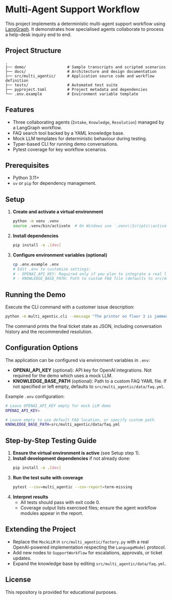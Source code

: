 # Multi-Agent Support Workflow

This project implements a deterministic multi-agent support workflow using [LangGraph](https://github.com/langchain-ai/langgraph). It demonstrates how specialised agents collaborate to process a help-desk inquiry end to end.

## Project Structure

```
.
├── demo/                  # Sample transcripts and scripted scenarios
├── docs/                  # Architecture and design documentation
├── src/multi_agentic/     # Application source code and workflow definition
├── tests/                 # Automated test suite
├── pyproject.toml         # Project metadata and dependencies
└── .env.example           # Environment variable template
```

## Features
- Three collaborating agents (`Intake`, `Knowledge`, `Resolution`) managed by a LangGraph workflow.
- FAQ search tool backed by a YAML knowledge base.
- Mock LLM templates for deterministic behaviour during testing.
- Typer-based CLI for running demo conversations.
- Pytest coverage for key workflow scenarios.

## Prerequisites
- Python 3.11+
- `uv` or `pip` for dependency management.

## Setup
1. **Create and activate a virtual environment**
   ```bash
   python -m venv .venv
   source .venv/bin/activate  # On Windows use `.venv\\Scripts\\activate`
   ```
2. **Install dependencies**
   ```bash
   pip install -e .[dev]
   ```
3. **Configure environment variables (optional)**
   ```bash
   cp .env.example .env
   # Edit .env to customize settings:
   # - OPENAI_API_KEY: Required only if you plan to integrate a real language model
   # - KNOWLEDGE_BASE_PATH: Path to custom FAQ file (defaults to src/multi_agentic/data/faq.yml if not set)
   ```

## Running the Demo
Execute the CLI command with a customer issue description:
```bash
python -m multi_agentic.cli --message "The printer on floor 3 is jammed again."
```
The command prints the final ticket state as JSON, including conversation history and the recommended resolution.

## Configuration Options
The application can be configured via environment variables in `.env`:

- **OPENAI_API_KEY** (optional): API key for OpenAI integrations. Not required for the demo which uses a mock LLM.
- **KNOWLEDGE_BASE_PATH** (optional): Path to a custom FAQ YAML file. If not specified or left empty, defaults to `src/multi_agentic/data/faq.yml`.

Example `.env` configuration:
```bash
# Leave OPENAI_API_KEY empty for mock LLM demo
OPENAI_API_KEY=

# Leave empty to use default FAQ location, or specify custom path
KNOWLEDGE_BASE_PATH=src/multi_agentic/data/faq.yml
```

## Step-by-Step Testing Guide
1. **Ensure the virtual environment is active** (see Setup step 1).
2. **Install development dependencies** if not already done:
   ```bash
   pip install -e .[dev]
   ```
3. **Run the test suite with coverage**
   ```bash
   pytest --cov=multi_agentic --cov-report=term-missing
   ```
4. **Interpret results**
   - All tests should pass with exit code 0.
   - Coverage output lists exercised files; ensure the agent workflow modules appear in the report.

## Extending the Project
- Replace the `MockLLM` in `src/multi_agentic/factory.py` with a real OpenAI-powered implementation respecting the `LanguageModel` protocol.
- Add new nodes to `SupportWorkflow` for escalations, approvals, or ticket updates.
- Expand the knowledge base by editing `src/multi_agentic/data/faq.yml`.

## License
This repository is provided for educational purposes.

